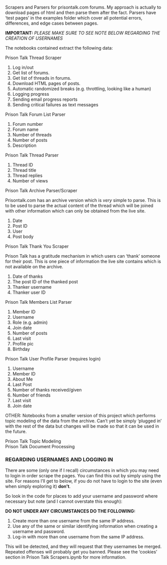 Scrapers and Parsers for prisontalk.com forums.  My approach is actually to download pages of html and then parse them after the fact.  Parsers have ‘test pages’ in the examples folder which cover all potential errors, differences, and edge cases between pages.  

**IMPORTANT:** *PLEASE MAKE SURE TO SEE NOTE BELOW REGARDING THE CREATION OF USERNAMES*

The notebooks contained extract the following data:

Prison Talk Thread Scraper

1. Log in/out
2. Get list of forums.
3. Get list of threads in forums.
4. Download HTML pages of posts.
5. Automatic randomized breaks (e.g. throttling, looking like a human)
4. Logging progress
5. Sending email progress reports
6. Sending critical failures as text messages

Prison Talk Forum List Parser

1. Forum number
2. Forum name
3. Number of threads
4. Number of posts
5. Description

Prison Talk Thread Parser

1. Thread ID
2. Thread title
3. Thread replies
4. Number of views

Prison Talk Archive Parser/Scraper

Prisontalk.com has an archive version which is *very* simple to parse.  This is to be used to parse the actual content of the thread which will be joined with other information which can only be obtained from the live site.

1. Date
2. Post ID
3. User
4. Post body

Prison Talk Thank You Scraper

Prison Talk has a gratitude mechanism in which users can ‘thank’ someone for their post.  This is one piece of information the live site contains which is not available on the archive.

1. Date of thanks
2. The post ID of the thanked post
3. Thanker username
4. Thanker user ID

Prison Talk Members List Parser

1. Member ID
2. Username
3. Role (e.g. admin)
4. Join date
5. Number of posts
6. Last visit
7. Profile pic
8. Birthday

Prison Talk User Profile Parser (requires login)

1. Username
2. Member ID
3. About Me
4. Last Post
5. Number of thanks received/given
6. Number of friends
7. Last visit
8. Join date

OTHER: Notebooks from a smaller version of this project which performs topic modeling of the data from the archive.  Can’t yet be simply ‘plugged in’ with the rest of the data but changes will be made so that it can be used in the future.

Prison Talk Topic Modeling  
Prison Talk Document Processing


### REGARDING USERNAMES AND LOGGING IN

There are some (only one if I recall) circumstances in which you may need to login in order scrape the pages.  You can find this out by simply using the site.  For reasons I’ll get to below, if you do not have to login to the site (even when simply exploring it) **don’t**.

So look in the code for places to add your username and password where necessary but note (and I cannot overstate this enough):  

**DO NOT UNDER ANY CIRCUMSTANCES DO THE FOLLOWING:**

1. Create more than one username from the same IP address.
2. Use any of the same or similar identifying information when creating a username and password.
3. Log-in with more than one username from the same IP address.

This will be detected, and they will request that they usernames be merged.  Repeated offenses will probably get you banned.  Please see the ‘cookies’ section in Prison Talk Scrapers.ipynb for more information.

